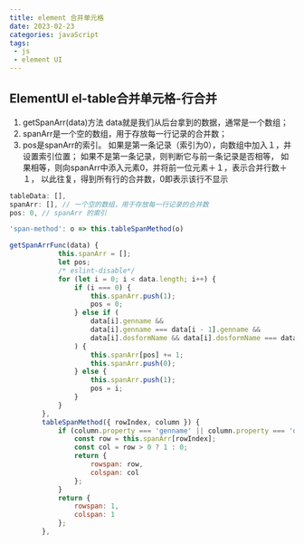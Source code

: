 ```yaml
---
title: element 合并单元格
date: 2023-02-23
categories: javaScript
tags:
 - js
 - element UI
---
```


## ElementUI el-table合并单元格-行合并

1. getSpanArr(data)方法 data就是我们从后台拿到的数据，通常是一个数组；
2. spanArr是一个空的数组，用于存放每一行记录的合并数；
3. pos是spanArr的索引。
如果是第一条记录（索引为0），向数组中加入１，并设置索引位置；
如果不是第一条记录，则判断它与前一条记录是否相等，
如果相等，则向spanArr中添入元素0，并将前一位元素＋１，表示合并行数＋１，
以此往复，得到所有行的合并数，0即表示该行不显示

```js
tableData: [],
spanArr: [], // 一个空的数组，用于存放每一行记录的合并数
pos: 0, // spanArr 的索引

'span-method': o => this.tableSpanMethod(o)

getSpanArrFunc(data) {
            this.spanArr = [];
            let pos;
            /* eslint-disable*/
            for (let i = 0; i < data.length; i++) {
                if (i === 0) {
                    this.spanArr.push(1);
                    pos = 0;
                } else if (
                    data[i].genname &&
                    data[i].genname === data[i - 1].genname && 
                    data[i].dosformName && data[i].dosformName === data[i - 1].dosformName
                ) {
                    this.spanArr[pos] += 1;
                    this.spanArr.push(0);
                } else {
                    this.spanArr.push(1);
                    pos = i;
                }
            }
        },
        tableSpanMethod({ rowIndex, column }) {
            if (column.property === 'genname' || column.property === 'dosformName' || column.property === 'computeTypeDesc') {
                const row = this.spanArr[rowIndex];
                const col = row > 0 ? 1 : 0;
                return {
                    rowspan: row,
                    colspan: col
                };
            }
            return {
                rowspan: 1,
                colspan: 1
            };
        },
```
